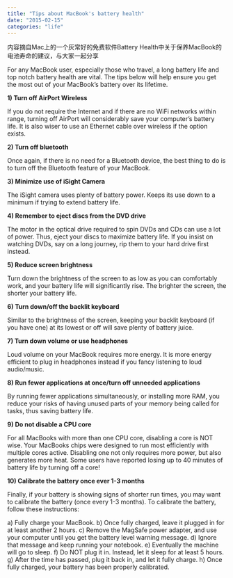 ```yaml
---
title: "Tips about MacBook's battery health"
date: "2015-02-15"
categories: "life"
---
```

内容摘自Mac上的一个灰常好的免费软件Battery Health中关于保养MacBook的电池寿命的建议，与大家一起分享 <!--more-->

For any MacBook user, especially those who travel, a long battery life and top notch battery health are vital. The tips below will help ensure you get the most out of your MacBook’s battery over its lifetime.

**1) Turn off AirPort Wireless**

If you do not require the Internet and if there are no WiFi networks within range, turning off AirPort will considerably save your computer’s battery life. It is also wiser to use an Ethernet cable over wireless if the option exists.


**2) Turn off bluetooth**

Once again, if there is no need for a Bluetooth device, the best thing to do is to turn off the Bluetooth feature of your MacBook.
 

**3) Minimize use of iSight Camera**

The iSight camera uses plenty of battery power. Keeps its use down to a minimum if trying to extend battery life.
 

**4) Remember to eject discs from the DVD drive**

The motor in the optical drive required to spin DVDs and CDs can use a lot of power. Thus, eject your discs to maximize battery life. If you insist on watching DVDs, say on a long journey, rip them to your hard drive first instead.
 

**5) Reduce screen brightness**


Turn down the brightness of the screen to as low as you can comfortably work, and your battery life will significantly rise. The brighter the screen, the shorter your battery life.
 

**6) Turn down/off the backlit keyboard**

Similar to the brightness of the screen, keeping your backlit keyboard (if you have one) at its lowest or off will save plenty of battery juice.
 

**7) Turn down volume or use headphones**

Loud volume on your MacBook requires more energy. It is more energy efficient to plug in headphones instead if you fancy listening to loud audio/music.


**8) Run fewer applications at once/turn off unneeded applications**

By running fewer applications simultaneously, or installing more RAM, you reduce your risks of having unused parts of your memory being called for tasks, thus saving battery life.
 

**9) Do not disable a CPU core**

For all MacBooks with more than one CPU core, disabling a core is NOT wise. Your MacBooks chips were designed to run most efficiently with multiple cores active. Disabling one not only requires more power, but also generates more heat. Some users have reported losing up to 40 minutes of battery life by turning off a core!
 

**10) Calibrate the battery once ever 1-3 months**

Finally, if your battery is showing signs of shorter run times, you may want to calibrate the battery (once every 1-3 months). To calibrate the battery, follow these instructions:

a) Fully charge your MacBook.
b) Once fully charged, leave it plugged in for at least another 2 hours.
c) Remove the MagSafe power adapter, and use your computer until you get the battery level warning message.
d) Ignore that message and keep running your notebook.
e) Eventually the machine will go to sleep.
f) Do NOT plug it in. Instead, let it sleep for at least 5 hours.
g) After the time has passed, plug it back in, and let it fully charge.
h) Once fully charged, your battery has been properly calibrated.
